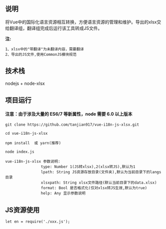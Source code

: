 ## 说明
将Vue中的国际化语言资源相互转换，方便语言资源的管理和维护。导出的xlsx交给翻译组，翻译组完成后运行该工具转成JS文件。

__注:__
```
1、xlsx中的"带翻译"为未翻译内容，需要翻译
2、导出的JS文件,使用CommonJS模块规范
```
## 技术栈
nodejs + node-xlsx

## 项目运行

#### 注意：由于涉及大量的 ES6/7 等新属性，node 需要 6.0 以上版本 

```
git clone https://github.com/tanjian917/vue-i18n-js-xlsx.git  

cd vue-i18n-js-xlsx

npm install  或 yarn(推荐)

node index.js

vue-i18n-js-xlsx 参数说明:
                type: Number 1(JS转xlsx),2(xlsx转JS),默认为1
                lpath: String JS资源存放目录(文件夹),默认为当前目录下的langs目录
                xlsxpath: String xlsx文件路径(默认当前目录下的data.xlsx)
                format: Bool 是否格式化(仅对xlsx转JS生效,默认为true)
                help: Any 显示参数说明
```

## JS资源使用
```
let en = require('./xxx.js');
```
